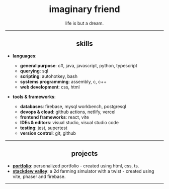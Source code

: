 <div align="center">

# imaginary friend

life is but a dream.

</div>

---

<div align="center">

## skills

</div>

- **languages**:
    - **general purpose**: c#, java, javascript, python, typescript
    - **querying**: sql
    - **scripting**: autohotkey, bash
    - **systems programming**: assembly, c, c++
    - **web development**: css, html

- **tools & frameworks**:
    - **databases**: firebase, mysql workbench, postgresql
    - **devops & cloud**: github actions, netlify, vercel
    - **frontend frameworks**: react, vite
    - **IDEs & editors**: visual studio, visual studio code
    - **testing**: jest, supertest
    - **version control**: git, github

---

<div align="center">

## projects

</div>

- **[portfolio](https://notyourimaginarycoder.github.io)**: personalized portfolio - created using html, css, ts.
- **[stackdew valley](https://stackdewvalley-686c6.web.app/)**: a 2d farming simulator with a twist - created using vite, phaser and firebase.

---